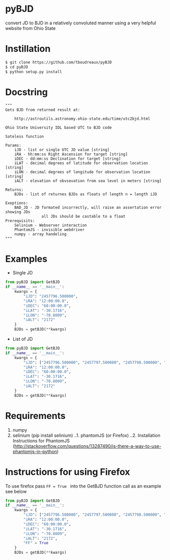 # pyBJD
convert JD to BJD in a relatively convoluted manner using a very helpful website from Ohio State

# Instillation
```sh
$ git clone https://github.com/tboudreaux/pyBJD
$ cd pyBJD
$ python setup.py install
```



# Docstring
    """
    Gets BJD from returned result at:
    
        http://astroutils.astronomy.ohio-state.edu/time/utc2bjd.html
        
    Ohio State University IDL based UTC to BJD code
    
    Sateless function
    
    Params:
        iJD - list or single UTC JD value [string]
        iRA - hh:mm:ss Right Ascension for target [string]
        iDEC - dd:mm:ss Declination for target [string]
        iLAT - decimal degrees of latitude for observation location [string]
        iLON - decimal degrees of longitude for observation location [string]
        iALT - elevation of obvsevation from sea level in meters [string]
        
    Returns:
        BJDs - list of returnes BJDs as floats of length n = length iJD
        
    Exeptions:
        BAD_JD - JD formated incorrectly, will raise an assertation error showing JDs
                    all JDs should be castable to a float            
    Prerequisits:
        Selinium - Webserver interaction
        PhantomJS - invisible webdriver
        numpy - array handeling
    """
# Examples

- Single JD
```python
from pyBJD import GetBJD
if __name__ == '__main__':
	kwargs = {
    	"iJD": "2457796.500000",
    	"iRA": "12:00:00.0",
    	"iDEC": "60:00:00.0",
    	"iLAT": "-30.1716", 
    	"iLON": "-70.8009", 
    	"iALT": "2172"
   	}
	BJDs = getBJD(**kwargs)
```
- List of JD
```python
from pyBJD import GetBJD
if __name__ == '__main__':
	kwargs = {
    	"iJD": ["2457796.500000", "2457797.500000", "2457798.500000", "2457799.500000"],
    	"iRA": "12:00:00.0",
    	"iDEC": "60:00:00.0",
    	"iLAT": "-30.1716", 
    	"iLON": "-70.8009", 
    	"iALT": "2172"
   	}
	BJDs = getBJD(**kwargs)
```
# Requirements
1. numpy
2. selinium (pip install selinium)
..1. phantomJS (or Firefox) 
..2. Installation Instructions for PhantomJS (http://stackoverflow.com/questions/13287490/is-there-a-way-to-use-phantomjs-in-python)

# Instructions for using Firefox
To use firefox pass ```FF = True ``` into the GetBJD function call
as an example see below
```python
from pyBJD import GetBJD
if __name__ == '__main__':
	kwargs = {
    	"iJD": ["2457796.500000", "2457797.500000", "2457798.500000", "2457799.500000"],
    	"iRA": "12:00:00.0",
    	"iDEC": "60:00:00.0",
    	"iLAT": "-30.1716", 
    	"iLON": "-70.8009", 
    	"iALT": "2172",
		"FF" = True
   	}
	BJDs = getBJD(**kwargs)
```
